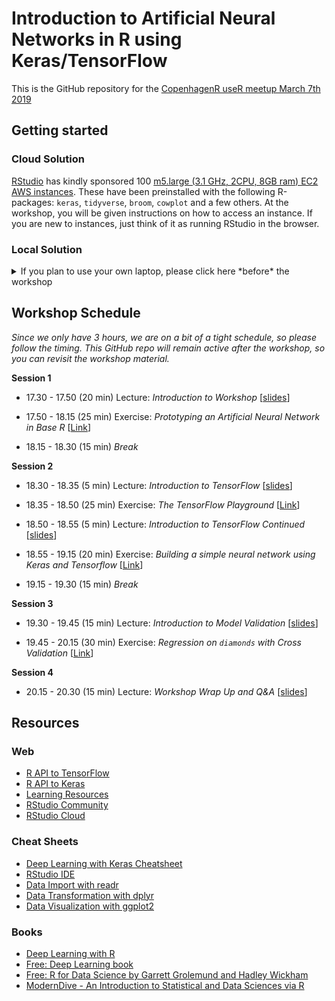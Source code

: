 Introduction to Artificial Neural Networks in R using Keras/TensorFlow
================

This is the GitHub repository for the [CopenhagenR useR meetup March 7th 2019](https://www.meetup.com/CopenhagenR-useR-Group/events/258482768/)

Getting started
---------------

### Cloud Solution

[RStudio](https://www.rstudio.com/) has kindly sponsored 100 [m5.large (3.1 GHz, 2CPU, 8GB ram) EC2 AWS instances](https://aws.amazon.com/ec2/instance-types/). These have been preinstalled with the following R-packages: `keras`, `tidyverse`, `broom`, `cowplot` and a few others. At the workshop, you will be given instructions on how to access an instance. If you are new to instances, just think of it as running RStudio in the browser.

### Local Solution

<details><summary>If you plan to use your own laptop, please click here *before* the workshop</summary>

Due to time constraints, please make sure, that you have successfully completed the following steps:

1.  Install the latest versions of `R` for [Linux](https://mirrors.dotsrc.org/cran/bin/linux/), [Mac](https://mirrors.dotsrc.org/cran/bin/macosx/) or [Windows](https://mirrors.dotsrc.org/cran/bin/windows/)
2.  Install the latest verstion of [`RStudio`](https://www.rstudio.com/products/rstudio/download/#download)
3.  Open `RStudio` and run the following commands one-by-one at the console:

``` r
install.packages('tidyverse')
install.packages('broom')
install.packages('cowplot')
install.packages('devtools')
devtools::install_github('rstudio/keras')
library('keras')
install_keras()
```

Then you can check your installation like so:

``` r
library('tidyverse')
library('keras')
mnist = dataset_mnist()
mnist %>% pluck('train') %>% pluck('x') %>% dim
dim(mnist$train$x)
```

Congratulations! That's it! Now you're ready for the workshop! </details>

Workshop Schedule
-----------------

*Since we only have 3 hours, we are on a bit of a tight schedule, so please follow the timing. This GitHub repo will remain active after the workshop, so you can revisit the workshop material.*

**Session 1**

-   17.30 - 17.50 (20 min) Lecture: *Introduction to Workshop* \[[slides](http://htmlpreview.github.io/?https://github.com/leonjessen/CPHRANNworkshop/blob/master/lectures/session_1_introduction_to_workshop.html)\]
-   17.50 - 18.15 (25 min) Exercise: *Prototyping an Artificial Neural Network in Base R* \[[Link](exercises/session_1_prototyping_an_artificial_neural_network_in_base_R.md)\]

-   18.15 - 18.30 (15 min) *Break*

**Session 2**

-   18.30 - 18.35 (5 min) Lecture: *Introduction to TensorFlow* \[[slides](http://htmlpreview.github.io/?https://github.com/leonjessen/CPHRANNworkshop/blob/master/lectures/session_2_introduction_to_tensorflow.html)\]

-   18.35 - 18.50 (25 min) Exercise: *The TensorFlow Playground* \[[Link](exercises/session_2_the_tensorflow_playground.md)\]

-   18.50 - 18.55 (5 min) Lecture: *Introduction to TensorFlow Continued* \[[slides](http://htmlpreview.github.io/?https://github.com/leonjessen/CPHRANNworkshop/blob/master/lectures/session_2_introduction_to_tensorflow_continued.html)\]

-   18.55 - 19.15 (20 min) Exercise: *Building a simple neural network using Keras and Tensorflow* \[[Link](exercises/session_2_building_a_simple_neural_network_using_keras_and_tensorflow.md)\]

-   19.15 - 19.30 (15 min) *Break*

**Session 3**

-   19.30 - 19.45 (15 min) Lecture: *Introduction to Model Validation* \[[slides](http://htmlpreview.github.io/?https://github.com/leonjessen/CPHRANNworkshop/blob/master/lectures/session_3_introduction_to_model_validation.html)\]

-   19.45 - 20.15 (30 min) Exercise: *Regression on `diamonds` with Cross Validation* \[[Link](https://github.com/leonjessen/CPHRANNworkshop/blob/master/03_intro_to_model_validation/exercises/03_diamond_regr_with_cv.md)\]

**Session 4**

-   20.15 - 20.30 (15 min) Lecture: *Workshop Wrap Up and Q&A* \[[slides](http://htmlpreview.github.io/?https://github.com/leonjessen/CPHRANNworkshop/blob/master/lectures/session_4_workshop_wrapup_and_QandA.html)\]

Resources
---------

### Web

-   [R API to TensorFlow](https://tensorflow.rstudio.com/)
-   [R API to Keras](https://keras.rstudio.com/)
-   [Learning Resources](https://tensorflow.rstudio.com/learn/resources.html)
-   [RStudio Community](https://community.rstudio.com/)
-   [RStudio Cloud](https://rstudio.cloud/)

### Cheat Sheets

-   [Deep Learning with Keras Cheatsheet](https://github.com/rstudio/cheatsheets/raw/master/keras.pdf)
-   [RStudio IDE](https://github.com/rstudio/cheatsheets/raw/master/rstudio-ide.pdf)
-   [Data Import with readr](https://github.com/rstudio/cheatsheets/raw/master/data-import.pdf)
-   [Data Transformation with dplyr](https://github.com/rstudio/cheatsheets/raw/master/data-transformation.pdf)
-   [Data Visualization with ggplot2](https://github.com/rstudio/cheatsheets/raw/master/data-visualization-2.1.pdf)

### Books

-   [Deep Learning with R](https://www.manning.com/books/deep-learning-with-r)
-   [Free: Deep Learning book](https://www.deeplearningbook.org/)
-   [Free: R for Data Science by Garrett Grolemund and Hadley Wickham](https://r4ds.had.co.nz/)
-   [ModernDive - An Introduction to Statistical and Data Sciences via R](https://moderndive.com/)
